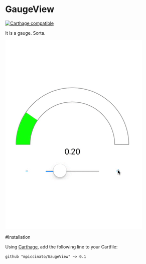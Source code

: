 GaugeView
==============
[![Carthage compatible](https://img.shields.io/badge/Carthage-compatible-4BC51D.svg?style=flat)](https://github.com/Carthage/Carthage)

It is a gauge. Sorta.

![preview](https://raw.githubusercontent.com/MPiccinato/GaugeView/master/Gauge.gif)

#Installation

Using [Carthage](https://github.com/Carthage/Carthage), add the following line to your Cartfile:
```
github "mpiccinato/GaugeView" ~> 0.1
```
